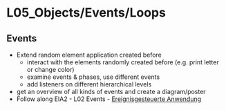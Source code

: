 # L05_Objects/Events/Loops

## Events  
- Extend random element application created before
  - interact with the elements randomly created before (e.g. print letter or change color)
  - examine events & phases, use different events
  - add listeners on different hierarchical levels
- get an overview of all kinds of events and create a diagram/poster
- Follow along EIA2 - L02 Events - [Ereignisgesteuerte Anwendung](https://jirkadelloro.github.io/EIA2-Inverted/L02_Events/#l021-ereignisgesteuerte-anwendung)
